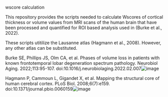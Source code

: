 wscore calculation

This repository provides the scripts needed to calculate Wscores of cortical thickness or volume values from MRI scans of the human brain that have been processed and quantified for ROI based analysis used in (Burke et al., 2022).

These scripts utitilize the Lausanne atlas (Hagmann et al., 2008). However, any other atlas can be substituted. 


Burke SE, Phillips JS, Olm CA, et al. Phases of volume loss in patients with known frontotemporal lobar degeneration spectrum pathology. Neurobiol Aging. 2022;113:95-107. doi:10.1016/j.neurobiolaging.2022.02.007![image](https://user-images.githubusercontent.com/45669546/189169864-c7ed71ad-6099-4716-8a0a-17002d75bf5d.png)

Hagmann P, Cammoun L, Gigandet X, et al. Mapping the structural core of human cerebral cortex. PLoS Biol. 2008;6(7):e159. doi:10.1371/journal.pbio.0060159![image](https://user-images.githubusercontent.com/45669546/189171094-89d41726-496f-41e0-9156-3cce7b417a77.png)
